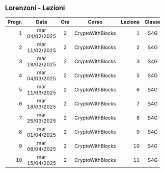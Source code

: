 ## Lorenzoni - Lezioni

|Progr.| Data | Ora | Corso | Lezione | Classe |
|--:|:-:|:-:|:-:|--:|:-:|
|1|mar 04/02/2025|2|CryptoWithBlocks|1|S4G|
|2|mar 11/02/2025|2|CryptoWithBlocks|2|S4G|
|3|mar 18/02/2025|2|CryptoWithBlocks|3|S4G|
|4|mar 04/03/2025|2|CryptoWithBlocks|5|S4G|
|5|mar 11/03/2025|2|CryptoWithBlocks|6|S4G|
|6|mar 18/03/2025|2|CryptoWithBlocks|7|S4G|
|7|mar 25/03/2025|2|CryptoWithBlocks|8|S4G|
|8|mar 01/04/2025|2|CryptoWithBlocks|9|S4G|
|9|mar 08/04/2025|2|CryptoWithBlocks|10|S4G|
|10|mar 15/04/2025|2|CryptoWithBlocks|11|S4G|


